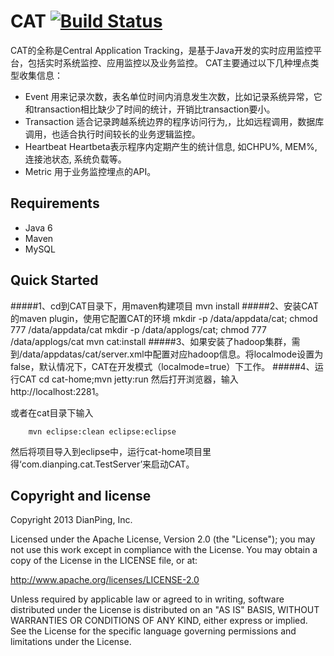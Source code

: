 CAT [![Build Status](https://travis-ci.org/dianping/cat.png?branch=biz)](https://travis-ci.org/dianping/cat)
===
CAT的全称是Central Application Tracking，是基于Java开发的实时应用监控平台，包括实时系统监控、应用监控以及业务监控。
CAT主要通过以下几种埋点类型收集信息：
* Event	用来记录次数，表名单位时间内消息发生次数，比如记录系统异常，它和transaction相比缺少了时间的统计，开销比transaction要小。
* Transaction	适合记录跨越系统边界的程序访问行为,，比如远程调用，数据库调用，也适合执行时间较长的业务逻辑监控。
* Heartbeat	Heartbeta表示程序内定期产生的统计信息, 如CHPU%, MEM%, 连接池状态, 系统负载等。
* Metric	用于业务监控埋点的API。


Requirements
---------------------
* Java 6
* Maven
* MySQL

Quick Started
---------------------
#####1、cd到CAT目录下，用maven构建项目
        mvn install
#####2、安装CAT的maven plugin，使用它配置CAT的环境
		mkdir -p /data/appdata/cat; chmod 777 /data/appdata/cat
		mkdir -p /data/applogs/cat; chmod 777 /data/applogs/cat
		mvn cat:install
#####3、如果安装了hadoop集群，需到/data/appdatas/cat/server.xml中配置对应hadoop信息。将localmode设置为false，默认情况下，CAT在开发模式（localmode=true）下工作。
#####4、运行CAT
		cd cat-home;mvn jetty:run
然后打开浏览器，输入http://localhost:2281。

或者在cat目录下输入
				
		mvn eclipse:clean eclipse:eclipse
然后将项目导入到eclipse中，运行cat-home项目里得‘com.dianping.cat.TestServer’来启动CAT。

Copyright and license
---------------------
Copyright 2013 DianPing, Inc.

Licensed under the Apache License, Version 2.0 (the "License"); you may not use this work except in compliance with the License. You may obtain a copy of the License in the LICENSE file, or at:

<http://www.apache.org/licenses/LICENSE-2.0>

Unless required by applicable law or agreed to in writing, software distributed under the License is distributed on an "AS IS" BASIS, WITHOUT WARRANTIES OR CONDITIONS OF ANY KIND, either express or implied. See the License for the specific language governing permissions and limitations under the License.
